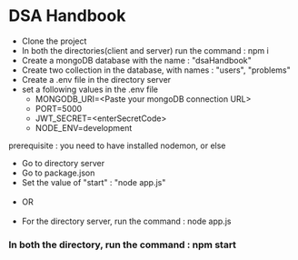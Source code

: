 # DSA Handbook
<ul>
  <li>Clone the project</li>
  <li>In both the directories(client and server) run the command : npm i</li>
  <li>Create a mongoDB database with the name : "dsaHandbook"</li>
  <li>Create two collection in the database, with names : "users", "problems"</li>
  <li>Create a .env file in the directory server</li>
  <li>set a following values in the .env file
    <ul>
      <li>MONGODB_URI=&lt;Paste your mongoDB connection URL&gt;</li>
      <li>PORT=5000</li>
      <li>JWT_SECRET=&lt;enterSecretCode&gt;</li>
      <li>NODE_ENV=development</li>
    </ul>
  </li>
</ul>
<p>
    prerequisite : you need to have installed nodemon, or else
    <ul>
        <li>Go to directory server</li>
        <li>Go to package.json</li>
        <li>Set the value of "start" : "node app.js"</li>
        <br>
        <li>OR</li>
        <br>
        <li>For the directory server, run the command : node app.js</li>
    </ul>
</p>
<h3>In both the directory, run the command : npm start</h3>